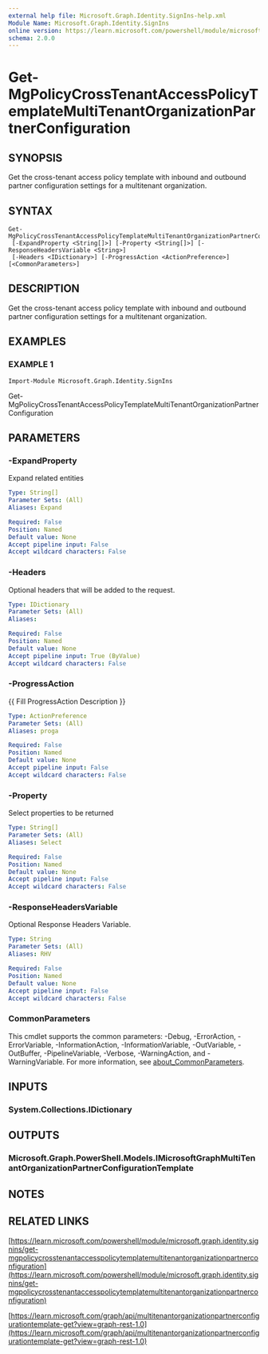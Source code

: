 ```yaml
---
external help file: Microsoft.Graph.Identity.SignIns-help.xml
Module Name: Microsoft.Graph.Identity.SignIns
online version: https://learn.microsoft.com/powershell/module/microsoft.graph.identity.signins/get-mgpolicycrosstenantaccesspolicytemplatemultitenantorganizationpartnerconfiguration
schema: 2.0.0
---
```


# Get-MgPolicyCrossTenantAccessPolicyTemplateMultiTenantOrganizationPartnerConfiguration

## SYNOPSIS
Get the cross-tenant access policy template with inbound and outbound partner configuration settings for a multitenant organization.

## SYNTAX

```
Get-MgPolicyCrossTenantAccessPolicyTemplateMultiTenantOrganizationPartnerConfiguration
 [-ExpandProperty <String[]>] [-Property <String[]>] [-ResponseHeadersVariable <String>]
 [-Headers <IDictionary>] [-ProgressAction <ActionPreference>] [<CommonParameters>]
```

## DESCRIPTION
Get the cross-tenant access policy template with inbound and outbound partner configuration settings for a multitenant organization.

## EXAMPLES

### EXAMPLE 1
```
Import-Module Microsoft.Graph.Identity.SignIns
```

Get-MgPolicyCrossTenantAccessPolicyTemplateMultiTenantOrganizationPartnerConfiguration

## PARAMETERS

### -ExpandProperty
Expand related entities

```yaml
Type: String[]
Parameter Sets: (All)
Aliases: Expand

Required: False
Position: Named
Default value: None
Accept pipeline input: False
Accept wildcard characters: False
```

### -Headers
Optional headers that will be added to the request.

```yaml
Type: IDictionary
Parameter Sets: (All)
Aliases:

Required: False
Position: Named
Default value: None
Accept pipeline input: True (ByValue)
Accept wildcard characters: False
```

### -ProgressAction
{{ Fill ProgressAction Description }}

```yaml
Type: ActionPreference
Parameter Sets: (All)
Aliases: proga

Required: False
Position: Named
Default value: None
Accept pipeline input: False
Accept wildcard characters: False
```

### -Property
Select properties to be returned

```yaml
Type: String[]
Parameter Sets: (All)
Aliases: Select

Required: False
Position: Named
Default value: None
Accept pipeline input: False
Accept wildcard characters: False
```

### -ResponseHeadersVariable
Optional Response Headers Variable.

```yaml
Type: String
Parameter Sets: (All)
Aliases: RHV

Required: False
Position: Named
Default value: None
Accept pipeline input: False
Accept wildcard characters: False
```

### CommonParameters
This cmdlet supports the common parameters: -Debug, -ErrorAction, -ErrorVariable, -InformationAction, -InformationVariable, -OutVariable, -OutBuffer, -PipelineVariable, -Verbose, -WarningAction, and -WarningVariable. For more information, see [about_CommonParameters](http://go.microsoft.com/fwlink/?LinkID=113216).

## INPUTS

### System.Collections.IDictionary
## OUTPUTS

### Microsoft.Graph.PowerShell.Models.IMicrosoftGraphMultiTenantOrganizationPartnerConfigurationTemplate
## NOTES

## RELATED LINKS

[https://learn.microsoft.com/powershell/module/microsoft.graph.identity.signins/get-mgpolicycrosstenantaccesspolicytemplatemultitenantorganizationpartnerconfiguration](https://learn.microsoft.com/powershell/module/microsoft.graph.identity.signins/get-mgpolicycrosstenantaccesspolicytemplatemultitenantorganizationpartnerconfiguration)

[https://learn.microsoft.com/graph/api/multitenantorganizationpartnerconfigurationtemplate-get?view=graph-rest-1.0](https://learn.microsoft.com/graph/api/multitenantorganizationpartnerconfigurationtemplate-get?view=graph-rest-1.0)




